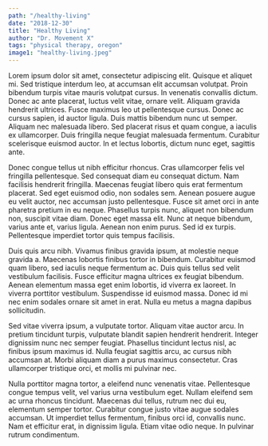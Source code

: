 ```yaml
---
path: "/healthy-living"
date: "2018-12-30"
title: "Healthy Living"
author: "Dr. Movement X"
tags: "physical therapy, oregon"
image1: "healthy-living.jpeg"
---
```


Lorem ipsum dolor sit amet, consectetur adipiscing elit. Quisque et aliquet mi. Sed tristique interdum leo, at accumsan elit accumsan volutpat. Proin bibendum turpis vitae mauris volutpat cursus. In venenatis convallis dictum. Donec ac ante placerat, luctus velit vitae, ornare velit. Aliquam gravida hendrerit ultrices. Fusce maximus leo ut pellentesque cursus. Donec ac cursus sapien, id auctor ligula. Duis mattis bibendum nunc ut semper. Aliquam nec malesuada libero. Sed placerat risus et quam congue, a iaculis ex ullamcorper. Duis fringilla neque feugiat malesuada fermentum. Curabitur scelerisque euismod auctor. In et lectus lobortis, dictum nunc eget, sagittis ante.

Donec congue tellus ut nibh efficitur rhoncus. Cras ullamcorper felis vel fringilla pellentesque. Sed consequat diam eu consequat dictum. Nam facilisis hendrerit fringilla. Maecenas feugiat libero quis erat fermentum placerat. Sed eget euismod odio, non sodales sem. Aenean posuere augue eu velit auctor, nec accumsan justo pellentesque. Fusce sit amet orci in ante pharetra pretium in eu neque. Phasellus turpis nunc, aliquet non bibendum non, suscipit vitae diam. Donec eget massa elit. Nunc at neque bibendum, varius ante et, varius ligula. Aenean non enim purus. Sed id ex turpis. Pellentesque imperdiet tortor quis tempus facilisis.

Duis quis arcu nibh. Vivamus finibus gravida ipsum, at molestie neque gravida a. Maecenas lobortis finibus tortor in bibendum. Curabitur euismod quam libero, sed iaculis neque fermentum ac. Duis quis tellus sed velit vestibulum facilisis. Fusce efficitur magna ultrices ex feugiat bibendum. Aenean elementum massa eget enim lobortis, id viverra ex laoreet. In viverra porttitor vestibulum. Suspendisse id euismod massa. Donec id mi nec enim sodales ornare sit amet in erat. Nulla eu metus a magna dapibus sollicitudin.

Sed vitae viverra ipsum, a vulputate tortor. Aliquam vitae auctor arcu. In pretium tincidunt turpis, vulputate blandit sapien hendrerit hendrerit. Integer dignissim nunc nec semper feugiat. Phasellus tincidunt lectus nisl, ac finibus ipsum maximus id. Nulla feugiat sagittis arcu, ac cursus nibh accumsan at. Morbi aliquam diam a purus maximus consectetur. Cras ullamcorper tristique orci, et mollis mi pulvinar nec.

Nulla porttitor magna tortor, a eleifend nunc venenatis vitae. Pellentesque congue tempus velit, vel varius urna vestibulum eget. Nullam eleifend sem ac urna rhoncus tincidunt. Maecenas dui tellus, rutrum nec dui eu, elementum semper tortor. Curabitur congue justo vitae augue sodales accumsan. Ut imperdiet tellus fermentum, finibus orci id, convallis nunc. Nam et efficitur erat, in dignissim ligula. Etiam vitae odio neque. In pulvinar rutrum condimentum.